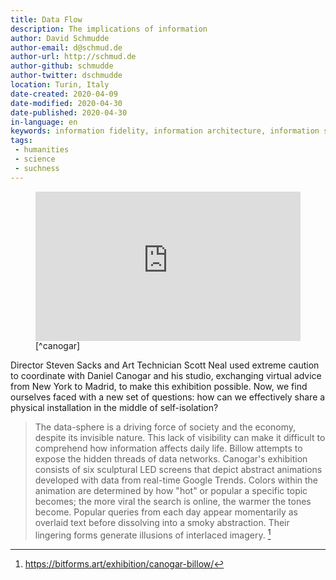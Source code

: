 ```yaml
---
title: Data Flow
description: The implications of information
author: David Schmudde
author-email: d@schmud.de
author-url: http://schmud.de
author-github: schmudde
author-twitter: dschmudde
location: Turin, Italy
date-created: 2020-04-09
date-modified: 2020-04-30
date-published: 2020-04-30
in-language: en
keywords: information fidelity, information architecture, information science, informatics, computer science
tags:
 - humanities
 - science
 - suchness
---
```


<figure>
<div style="padding:56.25% 0 0 0;position:relative;"><iframe src="https://player.vimeo.com/video/410665957?loop=1&title=0&byline=0&portrait=0" style="position:absolute;top:0;left:0;width:100%;height:100%;" frameborder="0" allow="autoplay; fullscreen" allowfullscreen></iframe></div><script src="https://player.vimeo.com/api/player.js"></script>[^canogar]

[^canogar]: {-} Daniel Canogar, “Billow,” [Installation at Bitforms](https://bitforms.art/exhibition/canogar-billow/), April 22 – June 3, 2020
</figure>

 Director Steven Sacks and Art Technician Scott Neal used extreme caution to coordinate with Daniel Canogar and his studio, exchanging virtual advice from New York to Madrid, to make this exhibition possible. Now, we find ourselves faced with a new set of questions: how can we effectively share a physical installation in the middle of self-isolation?

> The data-sphere is a driving force of society and the economy, despite its invisible nature. This lack of visibility can make it difficult to comprehend how information affects daily life. Billow attempts to expose the hidden threads of data networks. Canogar's exhibition consists of six sculptural LED screens that depict abstract animations developed with data from real-time Google Trends. Colors within the animation are determined by how "hot" or popular a specific topic becomes; the more viral the search is online, the warmer the tones become. Popular queries from each day appear momentarily as overlaid text before dissolving into a smoky abstraction. Their lingering forms generate illusions of interlaced imagery. [^cangar-2]

[^cangar-2]: https://bitforms.art/exhibition/canogar-billow/

